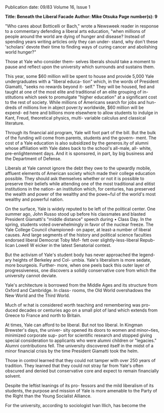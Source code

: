 Publication date: 09/83
Volume 16, Issue 1

**Title: Beneath the Liberal Facade**
**Author: Mike Otsuka**
**Page number(s): 9**

"Who cares about Botticelli or Bach," 
wrote a Newsweek reader in response to 
a commentary defending a liberal arts 
education, "when millions of people 
around the world are dying of hunger 
and disease? Instead of spending years 
writing articles only they can under-
stand, why don't these 'scholars' devote 
their time to finding ways of curing 
cancer and abolishing world hunger?" 

Those at Yale who consider them-
selves liberals should take a moment to 
pause and reflect upon the university 
which surrounds and sustains them. 

This year, some $60 million will be 
spent to house and provide 5,000 Yale 
undergraduates with a "liberal educa-
tion" which, in the words of President 
Giamatti, "seeks no rewards beyond it-
self." They will be housed, fed and 
taught at one of the most elite and 
traditional of an elite grouping of in-
stitutions which seek to promulgate 
"higher education" at a significant cost 
to the rest of society. While millions of 
Americans search for jobs and hun-
dreds of millions live in abject pover.ty 
worldwide, $60 million will be expend-
ed here and billions more elsewhere to 
allow students to indulge in Kant, 
Freud, 
theoretical physics, 
multi-
variable calculus and 
classical 
literature. 

Through its financial aid program, 
Yale will foot part of the bill. But the 
bulk of the funding will come from 
parents, students and the govern-
ment. The cost of a Yale education is 
also subsidized by the generos.ity of 
alumni whose affiliation with Yale 
dates back to the school's all-male, all-
white, pre-enlightenment days. And it 
is sponsored, in part, by big business 
and the Department of Defense. 

Liberals at Yale cannot ignore the 
debt they owe to the upwardly mobile, 
affluent elements of American society 
which made their college education 
possible. They should ask themselves 
whether or not it is possible to preserve 
their beliefs while attending one of the 
most traditional and elitist institutions 
in the nation- an institution which, 
for centuries, has preserved the wealth 
and power of the wealthy and the 
powe~ful of the world's most wealthy 
and powerful nation. 

On the surface, Yale is widely 
reputed to be left of the political center. 
One summer ago, John Russo stood 
up before his classmates and blasted 
President Giamatti's "middle distance" 
speech during • Class Day. In the 
spring, students voted overwhelmingly 
in favor of the nuclear freeze. The Yale 
College Council championed- on 
paper, at least-a number of liberal 
causes. And large segments of the 
history and political science faculties 
endorsed liberal Democrat Toby Mof-
fett over slightly-less-liberal Repub-
lican Lowell W eicker in the latest 
Senatorial contest. 

But the activism of Yale's student 
body has never approached the legend-
ary heights of Berkeley and Col-
umbia. 
Yale's liberalism 
is 
more 
sedate, 
more bourgeois. 
Further-
more, when one peels back this outer 
layer of progressiveness, one discovers 
a solidly conservative core from which 
the university cannot deviate. 

Yale's architecture is borrowed from 
the Middle Ages and its structure from 
Oxford and Cambridge. In class-
rooms, the Old World overshadows the 
New World and the Third World. 

Much of w:hat is considered worth 
teaching and remembering was pro-
duced decades or centuries ago on a 
small plot of land which extends from 
Greece to France and north to Britain. 

At times, Yale can afford to be 
liberal. 
But not 
too liberal. 
In 
Kingman Brewster's days, the univer-
sity opened its doors to women and 
minor~ties, minimized corporate sup-
port 
for 
scientific 
research 
and 
stopped giving special consideration to 
applicants who were alumni children 
or "legacies." Alumni contributions 
fell. The university discovered itself in 
the midst of a minor financial crisis by 
the time President Giamatti took the 
helm. 

Those in control learned that they 
could not tamper with over 250 years 
of tradition. They learned that they 
could not stray far from Yale's often 
obscured and denied but conservative 
core and expect to remain financially 
solvent. 

Despite the leftist leanings of its pro-
fessors and the mild liberalism of its 
students, the purpose and mission of 
Yale is more amenable to the Party of 
the Right than the Young Socialist 
Alliance. 

For the university, according to 
sociologist Ivan lllich, has become the